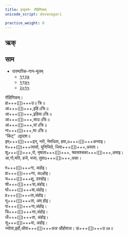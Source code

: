 ```yaml
---
title: इन्द्रन्नरो- रौहिणिकम्  
unicode_script: devanagari  

practice_weight: 0
---
```


## ऋक्
<div class="js_include" url="../../Rk/indran_naro/"  newLevelForH1="3" includeTitle="false"> </div>


## साम
- पारम्परिक-गान-मूलम् 
  - [१९३७](https://archive.org/stream/sAmaveda-jaiminIya-paravastu-paramparA-docs/sAmaveda-paravastu-1937#page/n55/mode/1up)
  - [१९७५](https://archive.org/stream/sAmaveda-jaiminIya-paravastu-paramparA-docs/sAmaveda-paravastu-1975#page/n51/mode/2up)
  - [२०१५](https://archive.org/stream/sAmaveda-jaiminIya-paravastu-paramparA-docs/proxaNa-sAmAni#page/n3/mode/2up)
  
<div class="audioEmbed"  caption="रामानुजार्यः 1974 " src="https://archive
.org/download/jaiminIya-sAma-gAna-paravastu-tradition-rAmAnuja/indran-naro-rauhiNikam.mp3"></div>
<div class="audioEmbed"  caption="गोपालार्यः 2015  " src="https://archive
.org/download/jaiminIya-sAma-gAna-paravastu-tradition-gopAla-2015/indran-naro-rauhiNikam.mp3"></div>

रौहिणिकम्।  
हा+++([])+++उ॥ त्रिः॥  
आ+++([])+++,इहि॥त्रिः॥  
आ+++([])+++,इहिया॥त्रिः॥  
आ+++([])+++,साउ॥त्रिः॥  
आ+++([])+++,यां॥त्रिः॥  
ना+++([])+++,माः॥त्रिः॥  
”किट्” ॥द्वादश॥  
इम्+++([])+++द्रन्, नरॊ, नॆमधिता, हवा,o+++([])+++अन्ताइ।  
य+++([])+++त्पार्या, युनिजितॆ, धिया+++([])+++,अस्ताः।  
शू+++([])+++,रो, नृषाता+++([])+++, श्रवसश्चका+++([])+++,अमाइ।  
आ,गो,मति, व्रजॆ, भजा, तुवाo+++([])+++,अन्नाः।  

म+++([])+++ना, अहोइ।  
प्रा+++([])+++णा, अoहोइ।  
च+++([])+++क्षू, उरुहोइ।  
श्रो+++([])+++त्रा,अंहोइ।  
घो+++([])+++षा,अंहोइ।  
व्र+++([])+++ता,अंहोइ।  
भू+++([])+++ता,  अम् होइ।  
पा+++([])+++ना,अंहोइ।  
चि+++([])+++त्ता,अंहोइ।  
धी+++([])+++ता, अंहोइ।  
सु+++([])+++वा, अहोइ।  
ज्योता,इर्हो,ऒवा+++([])+++अअ औहोवाअ। ऊ+++([])+++उ॥७॥

